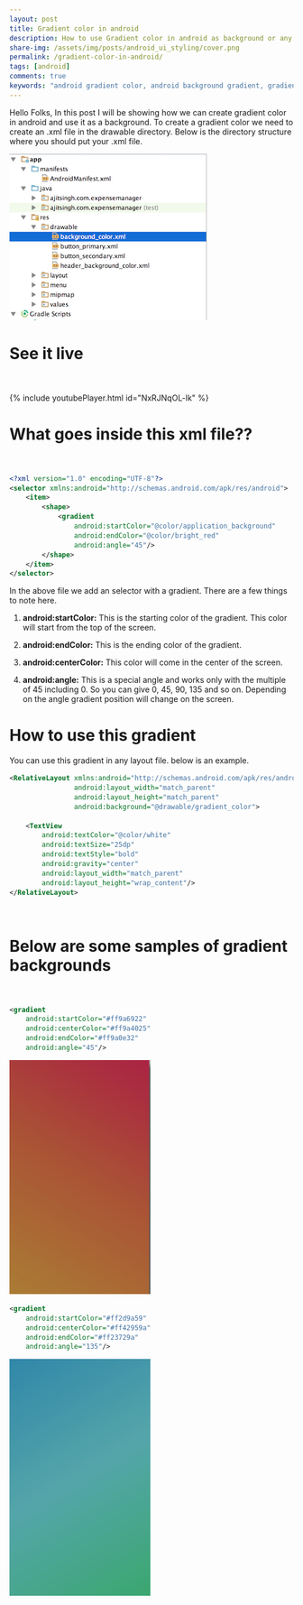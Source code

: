 ```yaml
---
layout: post
title: Gradient color in android
description: How to use Gradient color in android as background or any component's background. Its very simple task to create a gradient color.
share-img: /assets/img/posts/android_ui_styling/cover.png
permalink: /gradient-color-in-android/
tags: [android]
comments: true
keywords: "android gradient color, android background gradient, gradient xml android, android drawable gradient, android ui design, gradient color tutorial, android layout background, android xml example, android color resources, android app styling"
---
```


Hello Folks, In this post I will be showing how we can create gradient color in android and use it as a background. To create a gradient color we need to create an .xml file in the drawable directory. Below is the directory structure where you should put your .xml file.

![Crepe](/assets/img/posts/android_gradient/android_gradient_1.png)

# See it live<br><br>

{% include youtubePlayer.html id="NxRJNqOL-lk" %}

# What goes inside this xml file??<br><br>

```xml
<?xml version="1.0" encoding="UTF-8"?>
<selector xmlns:android="http://schemas.android.com/apk/res/android">
    <item>
        <shape>
            <gradient
                android:startColor="@color/application_background"
                android:endColor="@color/bright_red"
                android:angle="45"/>
        </shape>
    </item>
</selector>
```

In the above file we add an selector with a gradient. There are a few things to note here.

1. **android:startColor:** This is the starting color of the gradient. This color will start from the top of the screen.

2. **android:endColor:** This is the ending color of the gradient.

3. **android:centerColor:** This color will come in the center of the screen.

4. **android:angle:** This is a special angle and works only with the multiple of 45 including 0. So you can give 0, 45, 90, 135 and so on. Depending on the angle gradient position will change on the screen.

# How to use this gradient

You can use this gradient in any layout file. below is an example.

```xml
<RelativeLayout xmlns:android="http://schemas.android.com/apk/res/android"
                android:layout_width="match_parent"
                android:layout_height="match_parent"
                android:background="@drawable/gradient_color">

    <TextView
        android:textColor="@color/white"
        android:textSize="25dp"
        android:textStyle="bold"
        android:gravity="center"
        android:layout_width="match_parent"
        android:layout_height="wrap_content"/>
</RelativeLayout>
```
<br>

# Below are some samples of gradient backgrounds<br><br>

```xml
<gradient
    android:startColor="#ff9a6922"
    android:centerColor="#ff9a4025"
    android:endColor="#ff9a0e32"
    android:angle="45"/>
```

![Crepe](/assets/img/posts/android_gradient/android_gradient_2.png)

```xml
<gradient
    android:startColor="#ff2d9a59"
    android:centerColor="#ff42959a"
    android:endColor="#ff23729a"
    android:angle="135"/>
```

![Crepe](/assets/img/posts/android_gradient/android_gradient_3.png)

